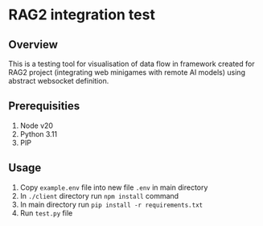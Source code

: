 # RAG2 integration test

## Overview

This is a testing tool for visualisation of data flow in framework created for RAG2 project
(integrating web minigames with remote AI models) using abstract websocket definition.

## Prerequisities

1. Node v20
2. Python 3.11
3. PIP

## Usage

1. Copy `example.env` file into new file `.env` in main directory
2. In `./client` directory run `npm install` command
3. In main directory run `pip install -r requirements.txt`
4. Run `test.py` file